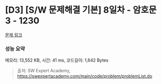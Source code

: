 # [D3] [S/W 문제해결 기본] 8일차 - 암호문3 - 1230 

[문제 링크](https://swexpertacademy.com/main/code/problem/problemDetail.do?contestProbId=AV14zIwqAHwCFAYD) 

### 성능 요약

메모리: 13,552 KB, 시간: 41 ms, 코드길이: 1,642 Bytes



> 출처: SW Expert Academy, https://swexpertacademy.com/main/code/problem/problemList.do